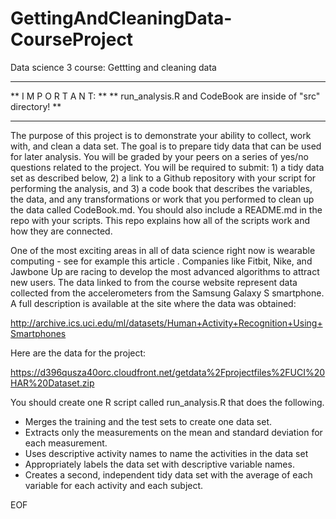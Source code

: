 GettingAndCleaningData-CourseProject
====================================

Data science 3 course: Gettting and cleaning data

--------------------------------------

** I M P O R T A N T: **
** run_analysis.R and CodeBook are inside of "src" directory! **

--------------------------------------


The purpose of this project is to demonstrate your ability to collect, work with, and clean a data set. The goal is to prepare tidy data that can be used for later analysis. You will be graded by your peers on a series of yes/no questions related to the project. You will be required to submit: 1) a tidy data set as described below, 2) a link to a Github repository with your script for performing the analysis, and 3) a code book that describes the variables, the data, and any transformations or work that you performed to clean up the data called CodeBook.md. You should also include a README.md in the repo with your scripts. This repo explains how all of the scripts work and how they are connected.

One of the most exciting areas in all of data science right now is wearable computing - see for example this article . Companies like Fitbit, Nike, and Jawbone Up are racing to develop the most advanced algorithms to attract new users. The data linked to from the course website represent data collected from the accelerometers from the Samsung Galaxy S smartphone. A full description is available at the site where the data was obtained:

http://archive.ics.uci.edu/ml/datasets/Human+Activity+Recognition+Using+Smartphones

Here are the data for the project:

https://d396qusza40orc.cloudfront.net/getdata%2Fprojectfiles%2FUCI%20HAR%20Dataset.zip

 You should create one R script called run_analysis.R that does the following.

* Merges the training and the test sets to create one data set.
* Extracts only the measurements on the mean and standard deviation
  for each measurement.
* Uses descriptive activity names to name the activities in the data
  set
* Appropriately labels the data set with descriptive variable names.
* Creates a second, independent tidy data set with the average of each
  variable for each activity and each subject.


EOF
